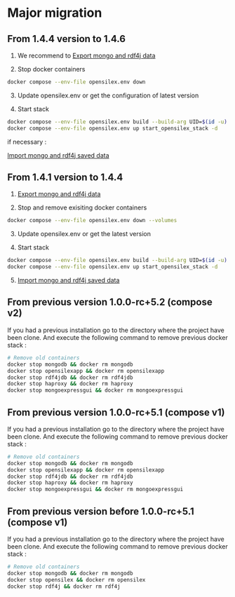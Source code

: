 
# Major migration

## From 1.4.4 version to 1.4.6

 
1. We recommend to [Export mongo and rdf4j data](README.md#export-data)

2. Stop docker containers
```bash
docker compose --env-file opensilex.env down  
```
3. Update opensilex.env or get the configuration of latest version

4. Start stack

```bash
docker compose --env-file opensilex.env build --build-arg UID=$(id -u) --build-arg GID=$(id -g)
docker compose --env-file opensilex.env up start_opensilex_stack -d
```
if necessary : 

[Import mongo and rdf4j saved data](README.md#import-data) 

## From 1.4.1 version to 1.4.4

 
1. [Export mongo and rdf4j data](README.md#export-data)

2. Stop and remove exisiting docker containers
```bash
docker compose --env-file opensilex.env down --volumes
```
3. Update opensilex.env or get the latest version

4. Start stack

```bash
docker compose --env-file opensilex.env build --build-arg UID=$(id -u) --build-arg GID=$(id -g)
docker compose --env-file opensilex.env up start_opensilex_stack -d
```

5. [Import mongo and rdf4j saved data](README.md#import-data)





## From previous version 1.0.0-rc+5.2 (compose v2)

If you had a previous installation go to the directory where the project have been clone.
And execute the following command to remove previous docker stack :

```bash
# Remove old containers
docker stop mongodb && docker rm mongodb
docker stop opensilexapp && docker rm opensilexapp
docker stop rdf4jdb && docker rm rdf4jdb
docker stop haproxy && docker rm haproxy
docker stop mongoexpressgui && docker rm mongoexpressgui
```

## From previous version 1.0.0-rc+5.1 (compose v1)

If you had a previous installation go to the directory where the project have been clone.
And execute the following command to remove previous docker stack :

```bash
# Remove old containers
docker stop mongodb && docker rm mongodb
docker stop opensilexapp && docker rm opensilexapp
docker stop rdf4jdb && docker rm rdf4jdb
docker stop haproxy && docker rm haproxy
docker stop mongoexpressgui && docker rm mongoexpressgui
```

## From previous version before 1.0.0-rc+5.1 (compose v1)

If you had a previous installation go to the directory where the project have been clone.
And execute the following command to remove previous docker stack :

```bash
# Remove old containers
docker stop mongodb && docker rm mongodb
docker stop opensilex && docker rm opensilex
docker stop rdf4j && docker rm rdf4j
```